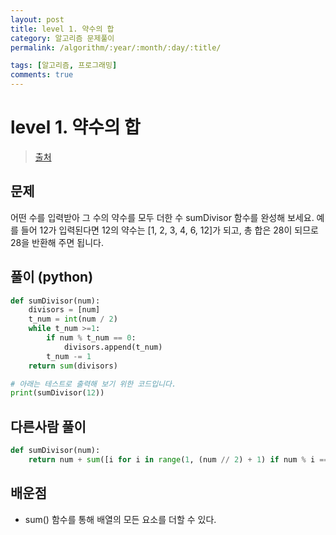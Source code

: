 ```yaml
---
layout: post
title: level 1. 약수의 합
category: 알고리즘 문제풀이
permalink: /algorithm/:year/:month/:day/:title/

tags: [알고리즘, 프로그래밍]
comments: true
---
```

# level 1. 약수의 합
> [출처](http://tryhelloworld.co.kr/challenge_codes/2)

## 문제
어떤 수를 입력받아 그 수의 약수를 모두 더한 수 sumDivisor 함수를 완성해 보세요. 예를 들어 12가 입력된다면 12의 약수는 [1, 2, 3, 4, 6, 12]가 되고, 총 합은 28이 되므로 28을 반환해 주면 됩니다.

## 풀이 (python)
```python
def sumDivisor(num):
    divisors = [num]
    t_num = int(num / 2)
    while t_num >=1:
        if num % t_num == 0:
            divisors.append(t_num)
        t_num -= 1
    return sum(divisors)

# 아래는 테스트로 출력해 보기 위한 코드입니다.
print(sumDivisor(12))
```

## 다른사람 풀이
```python
def sumDivisor(num):
    return num + sum([i for i in range(1, (num // 2) + 1) if num % i == 0])
```

## 배운점
- sum() 함수를 통해 배열의 모든 요소를 더할 수 있다.
